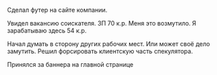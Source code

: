 Сделал футер на сайте компании.

Увидел вакансию соискателя. ЗП 70 к.р. Меня это возмутило. Я зарабатываю здесь 54 к.р.

Начал думать в сторону других рабочих мест. Или может своё дело замутить. Решил форсировать клиентскую часть спекулятора.

Принялся за баннера на главной странице
